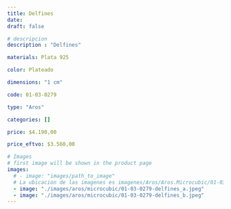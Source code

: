 ```yaml
---
title: Delfines
date: 
draft: false

# descripcion
description : "Delfines"

materials: Plata 925

color: Plateado

dimensions: "1 cm"

code: 01-03-0279

type: "Aros"

categories: []

price: $4.190,00

price_eftvo: $3.560,00

# Images
# first image will be shown in the product page
images:
  # - image: "images/path_to_image"
  # La ubicacion de las imagenes es imagenes/Aros/Aros.Microcubic/01-03-0279-delfines
  - image: "./images/aros/microcubic/01-03-0279-delfines_a.jpeg"
  - image: "./images/aros/microcubic/01-03-0279-delfines_b.jpeg"
---
```

